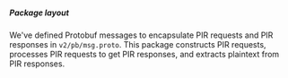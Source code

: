 ##### Package layout

We've defined Protobuf messages to encapsulate PIR requests and PIR responses in `v2/pb/msg.proto`. This package constructs PIR requests, processes PIR requests to get PIR responses, and extracts plaintext from PIR responses.   